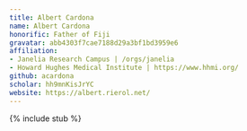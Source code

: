 ```yaml
---
title: Albert Cardona
name: Albert Cardona
honorific: Father of Fiji
gravatar: abb4303f7cae7188d29a3bf1bd3959e6
affiliation:
- Janelia Research Campus | /orgs/janelia
- Howard Hughes Medical Institute | https://www.hhmi.org/
github: acardona
scholar: hh9mnKisJrYC
website: https://albert.rierol.net/
---
```


{% include stub %}
